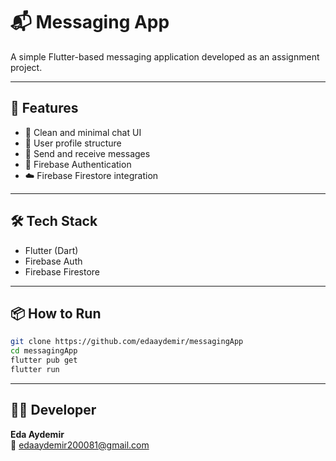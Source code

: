 # 📬 Messaging App

A simple Flutter-based messaging application developed as an assignment project.

---

## 🚀 Features

- 📱 Clean and minimal chat UI
- 👤 User profile structure
- 💬 Send and receive messages
- 🔐 Firebase Authentication
- ☁️ Firebase Firestore integration

---

## 🛠️ Tech Stack

- Flutter (Dart)
- Firebase Auth
- Firebase Firestore

---

## 📦 How to Run

```bash
git clone https://github.com/edaaydemir/messagingApp
cd messagingApp
flutter pub get
flutter run
```

---

## 👩‍💻 Developer

**Eda Aydemir**  
📧 edaaydemir200081@gmail.com

